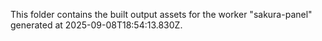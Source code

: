 This folder contains the built output assets for the worker "sakura-panel" generated at 2025-09-08T18:54:13.830Z.